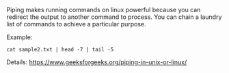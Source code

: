 Piping makes running commands on linux powerful because you can redirect the output to another command to process. You can chain a laundry list of commands to achieve a particular purpose.

Example:
```
cat sample2.txt | head -7 | tail -5
```

Details: https://www.geeksforgeeks.org/piping-in-unix-or-linux/